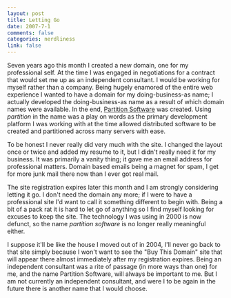 ```yaml
--- 
layout: post
title: Letting Go
date: 2007-7-1
comments: false
categories: nerdliness
link: false
---
```

Seven years ago this month I created a new domain, one for my professional self.  At the time I was engaged in negotiations for a contract that would set me up as an independent consultant.  I would be working for myself rather than a company.  Being hugely enamored of the entire web experience I wanted to have a domain for my doing-business-as name; I actually developed the doing-business-as name as a result of which domain names were available.  In the end, <a href="http://partitionsoftware.com" title="Partition Software">Partition Software</a> was created.  Using <i>partition</i> in the name was a play on words as the primary development platform I was working with at the time allowed distributed software to be created and partitioned across many servers with ease.

To be honest I never really did very much with the site.  I changed the layout once or twice and added my resume to it, but I didn't really need it for my business.  It was primarily a vanity thing; it gave me an email address for professional matters.  Domain based emails being a magnet for spam, I get for more junk mail there now than I ever got real mail.

The site registration expires later this month and I am strongly considering letting it go.  I don't need the domain any more; if I were to have a professional site I'd want to call it something different to begin with.  Being a bit of a pack rat it is hard to let go of anything so I find myself looking for excuses to keep the site.  The technology I was using in 2000 is now defunct, so the name <i>partition software</i> is no longer really meaningful either.

I suppose it'll be like the house I moved out of in 2004, I'll never go back to that site simply because I won't want to see the "Buy This Domain" site that will appear there almost immediately after my registration expires.  Being an independent consultant was a rite of passage (in more ways than one) for me, and the name Partition Software, will always be important to me.  But I am not currently an independent consultant, and were I to be again in the future there is another name that I would choose.
